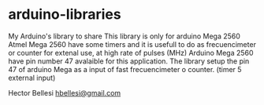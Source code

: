 # arduino-libraries
My Arduino's library to share
This library is only for arduino Mega 2560
Atmel Mega 2560 have some timers and it is usefull to do as frecuencimeter or counter for extenal use, at high rate of pulses (MHz)
Arduino Mega 2560 have pin number 47 avalaible for this application.
The library setup the pin 47 of arduino Mega as a input of fast frecuencimeter o counter. (timer 5 external input)

Hector Bellesi
hbellesi@gmail.com
